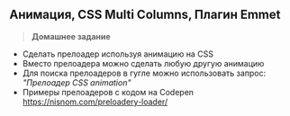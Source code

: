 
## Анимация, CSS Multi Columns, Плагин Emmet

> **Домашнее задание**
- Сделать прелоадер используя анимацию на CSS
- Вместо прелоадера можно сделать любую другую анимацию
- Для поиска прелоадеров в гугле можно использовать запрос: _"Прелоадер CSS animation"_
- Примеры прелоадеров с кодом на Codepen https://nisnom.com/preloadery-loader/
